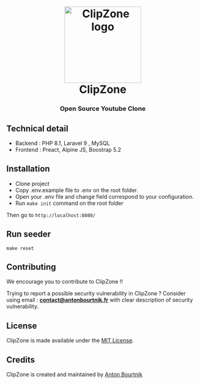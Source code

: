 <h1 align="center">
  <a href="https://www.clip-zone.com">
    <img src="https://www.clip-zone.com/images/logo.png" alt="ClipZone logo" height="200">
  </a>
  <br>
    ClipZone
  <br>
</h1>

<h3 align="center">Open Source Youtube Clone</h3>


## Technical detail

* Backend : PHP 8.1, Laravel 9 , MySQL
* Frontend : Preact, Alpine JS, Boostrap 5.2

## Installation

* Clone project
* Copy .env.example file to .env on the root folder.
* Open your .env file and change field correspond to your configuration.
* Run `make init` command on the root folder

Then go to `http://localhost:8080/`

## Run seeder

```shell
make reset
```

## Contributing

We encourage you to contribute to ClipZone !!

Trying to report a possible security vulnerability in ClipZone ? Consider using email :
**contact@antonbourtnik.fr** with clear description of security vulnerability.

## License
ClipZone is made available under the [MIT License](http://www.opensource.org/licenses/mit-license.php).

## Credits
ClipZone is created and maintained by [Anton Bourtnik](https://github.com/abourtnik)
